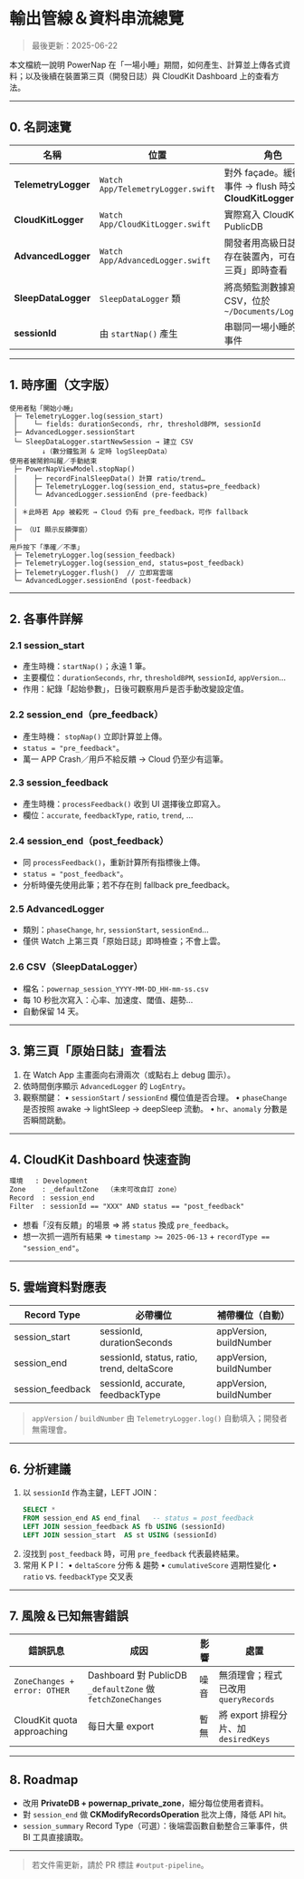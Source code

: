 # 輸出管線＆資料串流總覽

> 最後更新：2025-06-22

本文檔統一說明 PowerNap 在「一場小睡」期間，如何產生、計算並上傳各式資料；以及後續在裝置第三頁（開發日誌）與 CloudKit Dashboard 上的查看方法。

---

## 0. 名詞速覽

| 名稱 | 位置 | 角色 |
|------|------|------|
| **TelemetryLogger** | `Watch App/TelemetryLogger.swift` | 對外 façade。緩衝所有事件 → flush 時交給 **CloudKitLogger** |
| **CloudKitLogger** | `Watch App/CloudKitLogger.swift` | 實際寫入 CloudKit PublicDB |
| **AdvancedLogger** | `Watch App/AdvancedLogger.swift` | 開發者用高級日誌，僅存在裝置內，可在「第三頁」即時查看 |
| **SleepDataLogger** | `SleepDataLogger` 類 | 將高頻監測數據寫入 CSV，位於 `~/Documents/LogFiles/` |
| **sessionId** | 由 `startNap()` 產生 | 串聯同一場小睡的所有事件 |

---

## 1. 時序圖（文字版）

```
使用者點「開始小睡」
 ├─ TelemetryLogger.log(session_start)
 │    └─ fields: durationSeconds, rhr, thresholdBPM, sessionId
 ├─ AdvancedLogger.sessionStart
 └─ SleepDataLogger.startNewSession → 建立 CSV
        ↓（數分鐘監測 & 定時 logSleepData）
使用者被鬧鈴叫醒／手動結束
 ├─ PowerNapViewModel.stopNap()
 │    ├─ recordFinalSleepData() 計算 ratio/trend…
 │    ├─ TelemetryLogger.log(session_end, status=pre_feedback)
 │    └─ AdvancedLogger.sessionEnd (pre-feedback)
 │
 │ ＊此時若 App 被殺死 → Cloud 仍有 pre_feedback，可作 fallback
 │
 ├─ （UI 顯示反饋彈窗）
 │
用戶按下「準確／不準」
 ├─ TelemetryLogger.log(session_feedback)
 ├─ TelemetryLogger.log(session_end, status=post_feedback)
 ├─ TelemetryLogger.flush()  // 立即寫雲端
 └─ AdvancedLogger.sessionEnd (post-feedback)
```

---

## 2. 各事件詳解

### 2.1 session_start
* 產生時機：`startNap()`；永遠 1 筆。
* 主要欄位：`durationSeconds`, `rhr`, `thresholdBPM`, `sessionId`, `appVersion`…
* 作用：紀錄「起始參數」，日後可觀察用戶是否手動改變設定值。

### 2.2 session_end（pre_feedback）
* 產生時機： `stopNap()` 立即計算並上傳。
* `status = "pre_feedback"`。
* 萬一 APP Crash／用戶不給反饋 → Cloud 仍至少有這筆。

### 2.3 session_feedback
* 產生時機：`processFeedback()` 收到 UI 選擇後立即寫入。
* 欄位：`accurate`, `feedbackType`, `ratio`, `trend`, …

### 2.4 session_end（post_feedback）
* 同 `processFeedback()`，重新計算所有指標後上傳。
* `status = "post_feedback"`。
* 分析時優先使用此筆；若不存在則 fallback pre_feedback。

### 2.5 AdvancedLogger
* 類別：`phaseChange`, `hr`, `sessionStart`, `sessionEnd`…
* 僅供 Watch 上第三頁「原始日誌」即時檢查；不會上雲。

### 2.6 CSV（SleepDataLogger）
* 檔名：`powernap_session_YYYY-MM-DD_HH-mm-ss.csv`
* 每 10 秒批次寫入：心率、加速度、閾值、趨勢…
* 自動保留 14 天。

---

## 3. 第三頁「原始日誌」查看法

1. 在 Watch App 主畫面向右滑兩次（或點右上 debug 圖示）。
2. 依時間倒序顯示 `AdvancedLogger` 的 `LogEntry`。
3. 觀察關鍵：
   • `sessionStart` / `sessionEnd` 欄位值是否合理。
   • `phaseChange` 是否按照 awake → lightSleep → deepSleep 流動。
   • `hr`、`anomaly` 分數是否瞬間跳動。

---

## 4. CloudKit Dashboard 快速查詢

```txt
環境   : Development
Zone    : _defaultZone  （未來可改自訂 zone）
Record  : session_end
Filter  : sessionId == "XXX" AND status == "post_feedback"
```

* 想看「沒有反饋」的場景 ⇒ 將 `status` 換成 `pre_feedback`。
* 想一次抓一週所有結果 ⇒ `timestamp >= 2025-06-13` + `recordType == "session_end"`。

---

## 5. 雲端資料對應表

| Record Type | 必帶欄位 | 補帶欄位（自動） |
|-------------|----------|-------------------|
| session_start | sessionId, durationSeconds | appVersion, buildNumber |
| session_end  | sessionId, status, ratio, trend, deltaScore | appVersion, buildNumber |
| session_feedback | sessionId, accurate, feedbackType | appVersion, buildNumber |

> `appVersion` / `buildNumber` 由 `TelemetryLogger.log()` 自動填入；開發者無需理會。

---

## 6. 分析建議

1. 以 `sessionId` 作為主鍵，LEFT JOIN：
   ```sql
   SELECT *
   FROM session_end AS end_final   -- status = post_feedback
   LEFT JOIN session_feedback AS fb USING (sessionId)
   LEFT JOIN session_start  AS st USING (sessionId)
   ```
2. 沒找到 `post_feedback` 時，可用 `pre_feedback` 代表最終結果。
3. 常用 K P I：
   • `deltaScore` 分佈 & 趨勢
   • `cumulativeScore` 週期性變化
   • `ratio` vs. `feedbackType` 交叉表

---

## 7. 風險＆已知無害錯誤

| 錯誤訊息 | 成因 | 影響 | 處置 |
|-----------|------|------|------|
| `ZoneChanges + error: OTHER` | Dashboard 對 PublicDB `_defaultZone` 做 `fetchZoneChanges` | 噪音 | 無須理會；程式已改用 `queryRecords` |
| CloudKit quota approaching | 每日大量 export | 暫無 | 將 export 排程分片、加 `desiredKeys` |

---

## 8. Roadmap

* 改用 **PrivateDB + powernap_private_zone**，細分每位使用者資料。  
* 對 `session_end` 做 **CKModifyRecordsOperation** 批次上傳，降低 API hit。  
* `session_summary` Record Type（可選）：後端雲函數自動整合三筆事件，供 BI 工具直接讀取。

---

> 若文件需更新，請於 PR 標註 `#output-pipeline`。 